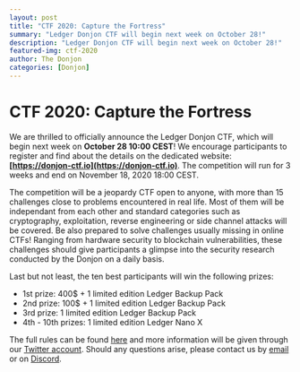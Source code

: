 ```yaml
---
layout: post
title: "CTF 2020: Capture the Fortress"
summary: "Ledger Donjon CTF will begin next week on October 28!"
description: "Ledger Donjon CTF will begin next week on October 28!"
featured-img: ctf-2020
author: The Donjon
categories: [Donjon]
---
```


# CTF 2020: Capture the Fortress

We are thrilled to officially announce the Ledger Donjon CTF, which will begin next week on **October 28 10:00 CEST**! We encourage participants to register and find about the details on the dedicated website: **[https://donjon-ctf.io](https://donjon-ctf.io)**. The competition will run for 3 weeks and end on November 18, 2020 18:00 CEST.

The competition will be a jeopardy CTF open to anyone, with more than 15 challenges close to problems encountered in real life. Most of them will be independant from each other and standard categories such as cryptography, exploitation, reverse engineering or side channel attacks will be covered. Be also prepared to solve challenges usually missing in online CTFs! Ranging from hardware security to blockchain vulnerabilities, these challenges should give participants a glimpse into the security research conducted by the Donjon on a daily basis.

Last but not least, the ten best participants will win the following prizes:

- 1st prize: 400$ + 1 limited edition Ledger Backup Pack
- 2nd prize: 100$ + 1 limited edition Ledger Backup Pack
- 3rd prize: 1 limited edition Ledger Backup Pack
- 4th - 10th prizes: 1 limited edition Ledger Nano X

The full rules can be found [here](https://donjon-ctf.io/rules) and more information will be given through our [Twitter account](https://twitter.com/DonjonLedger). Should any questions arise, please contact us by [email](mailto:ctf@ledger.com) or on [Discord](https://discord.gg/XSxK9JB).
